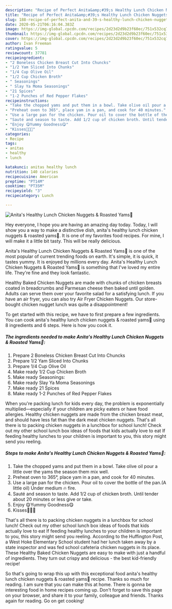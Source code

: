 ```yaml
---
description: "Recipe of Perfect Anita&amp;#39;s Healthy Lunch Chicken Nuggets &amp;amp; Roasted Yams🍠"
title: "Recipe of Perfect Anita&amp;#39;s Healthy Lunch Chicken Nuggets &amp;amp; Roasted Yams🍠"
slug: 188-recipe-of-perfect-anita-and-39-s-healthy-lunch-chicken-nuggets-and-amp-roasted-yams
date: 2020-05-21T06:16:04.383Z
image: https://img-global.cpcdn.com/recipes/2d23d2d9b23f60ec/751x532cq70/anitas-healthy-lunch-chicken-nuggets-roasted-yams🍠-recipe-main-photo.jpg
thumbnail: https://img-global.cpcdn.com/recipes/2d23d2d9b23f60ec/751x532cq70/anitas-healthy-lunch-chicken-nuggets-roasted-yams🍠-recipe-main-photo.jpg
cover: https://img-global.cpcdn.com/recipes/2d23d2d9b23f60ec/751x532cq70/anitas-healthy-lunch-chicken-nuggets-roasted-yams🍠-recipe-main-photo.jpg
author: Ivan Freeman
ratingvalue: 5
reviewcount: 37781
recipeingredient:
- "2 Boneless Chicken Breast Cut Into Chuncks"
- "1/2 Yam Sliced Into Chunks"
- "1/4 Cup Olive Oil"
- "1/2 Cup Chicken Broth"
- " Seasonings"
- " Slay Ya Moma Seasonings"
- "21 Spices"
- "1-2 Punches of Red Pepper Flakes"
recipeinstructions:
- "Take the chopped yams and put them in a bowl. Take olive oil pour a little over the yams the season them mix well."
- "Preheat oven to 365°, place yam in a pan, and cook for 40 minutes."
- "Use a large pan for the chicken. Pour oil to cover the bottle of the pan.(A little oil) Under medium 🔥 fire."
- "Sauté and season to taste. Add 1/2 cup of chicken broth. Until tender about 20 minutes or less give or take."
- "Enjoy 😋Yummy Goodness😋"
- "Kisses💋💋💋"
categories:
- Recipe
tags:
- anitas
- healthy
- lunch

katakunci: anitas healthy lunch 
nutrition: 140 calories
recipecuisine: American
preptime: "PT14M"
cooktime: "PT35M"
recipeyield: "3"
recipecategory: Lunch

---
```



![Anita&#39;s Healthy Lunch Chicken Nuggets &amp; Roasted Yams🍠](https://img-global.cpcdn.com/recipes/2d23d2d9b23f60ec/751x532cq70/anitas-healthy-lunch-chicken-nuggets-roasted-yams🍠-recipe-main-photo.jpg)

Hey everyone, I hope you are having an amazing day today. Today, I will show you a way to make a distinctive dish, anita&#39;s healthy lunch chicken nuggets &amp; roasted yams🍠. It is one of my favorites food recipes. For mine, I will make it a little bit tasty. This will be really delicious.

Anita&#39;s Healthy Lunch Chicken Nuggets &amp; Roasted Yams🍠 is one of the most popular of current trending foods on earth. It's simple, it is quick, it tastes yummy. It is enjoyed by millions every day. Anita&#39;s Healthy Lunch Chicken Nuggets &amp; Roasted Yams🍠 is something that I've loved my entire life. They're fine and they look fantastic.

Healthy Baked Chicken Nuggets are made with chunks of chicken breasts coated in breadcrumbs and Parmesan cheese then baked until golden. Adults can serve them over your favorite salad for a satisfying lunch. If you have an air fryer, you can also try Air Fryer Chicken Nuggets. Our store-bought chicken nugget lunch was quite a disappointment!


To get started with this recipe, we have to first prepare a few ingredients. You can cook anita&#39;s healthy lunch chicken nuggets &amp; roasted yams🍠 using 8 ingredients and 6 steps. Here is how you cook it.

<!--inarticleads1-->

##### The ingredients needed to make Anita&#39;s Healthy Lunch Chicken Nuggets &amp; Roasted Yams🍠:

1. Prepare 2 Boneless Chicken Breast Cut Into Chuncks
1. Prepare 1/2 Yam Sliced Into Chunks
1. Prepare 1/4 Cup Olive Oil
1. Make ready 1/2 Cup Chicken Broth
1. Make ready  Seasonings:
1. Make ready  Slay Ya Moma Seasonings
1. Make ready 21 Spices
1. Make ready 1-2 Punches of Red Pepper Flakes


When you&#39;re packing lunch for kids every day, the problem is exponentially multiplied—especially if your children are picky eaters or have food allergies. Healthy chicken nuggets are made from the chicken breast meat, and should have less fat than the dark meat chicken nuggets. That&#39;s all there is to packing chicken nuggets in a lunchbox for school lunch! Check out my other school lunch box ideas of foods that kids actually love to eat  If feeding healthy lunches to your children is important to you, this story might send you reeling. 

<!--inarticleads2-->

##### Steps to make Anita&#39;s Healthy Lunch Chicken Nuggets &amp; Roasted Yams🍠:

1. Take the chopped yams and put them in a bowl. Take olive oil pour a little over the yams the season them mix well.
1. Preheat oven to 365°, place yam in a pan, and cook for 40 minutes.
1. Use a large pan for the chicken. Pour oil to cover the bottle of the pan.(A little oil) Under medium 🔥 fire.
1. Sauté and season to taste. Add 1/2 cup of chicken broth. Until tender about 20 minutes or less give or take.
1. Enjoy 😋Yummy Goodness😋
1. Kisses💋💋💋


That&#39;s all there is to packing chicken nuggets in a lunchbox for school lunch! Check out my other school lunch box ideas of foods that kids actually love to eat  If feeding healthy lunches to your children is important to you, this story might send you reeling. According to the Huffington Post, a West Hoke Elementary School student had her lunch taken away by a state inspector and was fed school cafeteria chicken nuggets in its place. These Healthy Baked Chicken Nuggets are easy to make with just a handful of ingredients. They turn out crispy and delicious - the best kid-friendly recipe! 

So that's going to wrap this up with this exceptional food anita&#39;s healthy lunch chicken nuggets &amp; roasted yams🍠 recipe. Thanks so much for reading. I am sure that you can make this at home. There is gonna be interesting food in home recipes coming up. Don't forget to save this page on your browser, and share it to your family, colleague and friends. Thanks again for reading. Go on get cooking!
